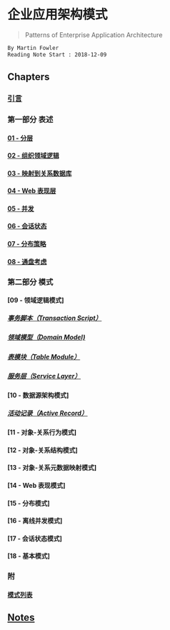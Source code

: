 # 企业应用架构模式
> Patterns of Enterprise Application Architecture
```md
By Martin Fowler
Reading Note Start : 2018-12-09
```

## Chapters
### [引言](chapters/intro.md)

### 第一部分 表述
#### [01 - 分层](chapters/00/01_Layer.md)
#### [02 - 组织领域逻辑](chapters/00/02.md)
#### [03 - 映射到关系数据库](chapters/00/03.md)
#### [04 - Web 表现层](chapters/00/04.md)
#### [05 - 并发](chapters/00/05.md)
#### [06 - 会话状态](chapters/00/06.md)
#### [07 - 分布策略](chapters/00/07.md)
#### [08 - 通盘考虑](chapters/00/08.md)

### 第二部分 模式
#### [09 - 领域逻辑模式]
##### [事务脚本（Transaction Script）](chapters/09/Transaction-Script.md)
##### [领域模型（Domain Model)](chapters/09/Domain-Model.md)
##### [表模块（Table Module）](chapters/09/Transaction-Script.md)
##### [服务层（Service Layer）](chapters/09/Service-Layer.md)

#### [10 - 数据源架构模式]
##### [活动记录（Active Record）](chapter/10/Active-Record.md)
#### [11 - 对象-关系行为模式]
#### [12 - 对象-关系结构模式]
#### [13 - 对象-关系元数据映射模式]
#### [14 - Web 表现模式]
#### [15 - 分布模式]
#### [16 - 离线并发模式]
#### [17 - 会话状态模式]
#### [18 - 基本模式]


### 附
#### [模式列表](chapter/patterns-list.md)

## [Notes](notes/README.md)